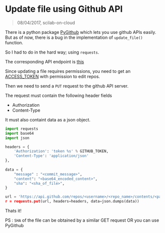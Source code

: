 # Update file using Github API
> 08/04/2017, scilab-on-cloud

There is a python package [PyGithub](https://github.com/PyGithub/PyGithub) which lets you use github APIs easily.
But as of now, there is a bug in the implementation of `update_file()` function.

So I had to do in the hard way; using `requests`.

The corresponding API endpoint is [this](https://developer.github.com/v3/repos/contents/#update-a-file)

Since updating a file requires permissions, you need to get an [ACCESS_TOKEN](https://github.com/settings/tokens) with permission to edit repos.

Then we need to send a `PUT` request to the github API server.

The request must contain the following header fields
* Authorization
* Content-Type

It must also containt data as a json object.

```python
import requests
import base64
import json

headers = {
	'Authorization': 'token %s' % GITHUB_TOKEN,
	'Content-Type': 'application/json'
},
  
data = {
	"message" : "<commit_message>",
	"content": "<base64_encoded_content>",
	"sha": "<sha_of_file>",
}

url = 'https://api.github.com/repos/<username>/<repo_name>/contents/<path_to_file>
r = requests.put(url, headers=headers, data=json.dumps(data))
```

Thats it!

PS : `SHA` of the file can be obtained by a similar GET request OR you can use PyGithub
